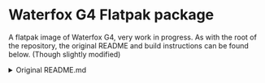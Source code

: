 # Waterfox G4 Flatpak package
A flatpak image of Waterfox G4, very work in progress. As with the root of the repository, the original README and build instructions can be found below. (Though slightly modified)

<details>
<summary>Original README.md</summary>

# Firefox Nightly flatpak package

## Required packages to build
This is required to install `cargo-vendor` for downloading cbindgen crate
which is required by the Firefox build.
- openssh-devel
- cmake
- cargo
- rust

## Building
Use the `build.sh` script from parent directory:
```
./build.sh net.waterfoxco.waterfox-g4
```
# Installation
Use install.sh script from parent directory:
```
./install.sh net.waterfoxco.waterfox-g4
```
# Running
```
flatpak run net.waterfoxco.waterfox-g4
```
</details>
